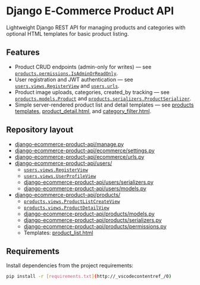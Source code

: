 # Django E‑Commerce Product API

Lightweight Django REST API for managing products and categories with optional HTML templates for basic product listing.

## Features
- Product CRUD endpoints (admin-only for writes) — see [`products.permissions.IsAdminOrReadOnly`](django-ecommerce-product-api/products/permissions.py).
- User registration and JWT authentication — see [`users.views.RegisterView`](django-ecommerce-product-api/users/views.py) and [`users.urls`](django-ecommerce-product-api/users/urls.py).
- Product image uploads, categories, created_by tracking — see [`products.models.Product`](django-ecommerce-product-api/products/models.py) and [`products.serializers.ProductSerializer`](django-ecommerce-product-api/products/serializers.py).
- Simple server-rendered product list and detail templates — see [products templates](django-ecommerce-product-api/products/templates/products/product_list.html), [product_detail.html](django-ecommerce-product-api/products/templates/products/product_detail.html), and [category_filter.html](django-ecommerce-product-api/products/templates/products/category_filter.html).

## Repository layout
- [django-ecommerce-product-api/manage.py](django-ecommerce-product-api/manage.py)
- [django-ecommerce-product-api/ecommerce/settings.py](django-ecommerce-product-api/ecommerce/settings.py)
- [django-ecommerce-product-api/ecommerce/urls.py](django-ecommerce-product-api/ecommerce/urls.py)
- [django-ecommerce-product-api/users/](django-ecommerce-product-api/users/)
  - [`users.views.RegisterView`](django-ecommerce-product-api/users/views.py)
  - [`users.views.UserProfileView`](django-ecommerce-product-api/users/views.py)
  - [django-ecommerce-product-api/users/serializers.py](django-ecommerce-product-api/users/serializers.py)
  - [django-ecommerce-product-api/users/models.py](django-ecommerce-product-api/users/models.py)
- [django-ecommerce-product-api/products/](django-ecommerce-product-api/products/)
  - [`products.views.ProductListCreateView`](django-ecommerce-product-api/products/views.py)
  - [`products.views.ProductDetailView`](django-ecommerce-product-api/products/views.py)
  - [django-ecommerce-product-api/products/models.py](django-ecommerce-product-api/products/models.py)
  - [django-ecommerce-product-api/products/serializers.py](django-ecommerce-product-api/products/serializers.py)
  - [django-ecommerce-product-api/products/permissions.py](django-ecommerce-product-api/products/permissions.py)
  - Templates: [product_list.html](django-ecommerce-product-api/products/templates/products/product_list.html)

## Requirements
Install dependencies from the project requirements:

```sh
pip install -r [requirements.txt](http://_vscodecontentref_/0)
```